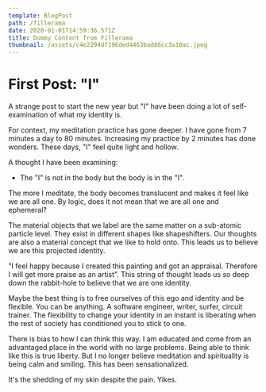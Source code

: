 ```yaml
---
template: BlogPost
path: /fillerama
date: 2020-01-01T14:59:36.571Z
title: Dummy Content from Fillerama
thumbnail: /assets/c4e2294df196ded4463bad86cc3a10ac.jpeg
---
```

# First Post: "I"

A strange post to start the new year but "I" have been doing a lot of self-examination of what my identity is.

For context, my meditation practice has gone deeper. I have gone from 7 minutes a day to 80 minutes. Increasing my practice by 2 minutes has done wonders. These days, "I" feel quite light and hollow.

A thought I have been examining:

* The "I" is not in the body but the body is in the "I".

The more I meditate, the body becomes translucent and makes it feel like we are all one. By logic, does it not mean that we are all one and ephemeral?

The material objects that we label are the same matter on a sub-atomic particle level. They exist in different shapes like shapeshifters. Our thoughts are also a material concept that we like to hold onto. This leads us to believe we are this projected identity.

"I feel happy because I created this painting and got an appraisal. Therefore I will get more praise as an artist". This string of thought leads us so deep down the rabbit-hole to believe that we are one identity.

Maybe the best thing is to free ourselves of this ego and identity and be flexible. You can be anything. A software engineer, writer, surfer, circuit trainer. The flexibility to change your identity in an instant is liberating when the rest of society has conditioned you to stick to one.

There is bias to how I can think this way. I am educated and come from an advantaged place in the world with no large problems. Being able to think like this is true liberty. But I no longer believe meditation and spirituality is being calm and smiling. This has been sensationalized.

It's the shedding of my skin despite the pain. Yikes.
